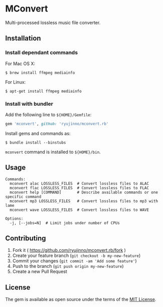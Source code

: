 # MConvert

Multi-processed lossless music file converter.

## Installation

### Install dependant commands

For Mac OS X:

```
$ brew install ffmpeg mediainfo
```

For Linux:

```
$ apt-get install ffmpeg mediainfo
```

### Install with bundler

Add the following line to `${HOME}/Gemfile`:

```ruby
gem 'mconvert', github: 'ryujinno/mconvert.rb'
```

Install gems and commands as:

```
$ bundle install --binstubs
```

`mconvert` command is installed to `${HOME}/bin`.

## Usage

```
Commands:
  mconvert alac LOSSLESS_FILES  # Convert lossless files to ALAC
  mconvert flac LOSSLESS_FILES  # Convert lossless files to FLAC
  mconvert help [COMMAND]       # Describe available commands or one specific command
  mconvert mp3 LOSSLESS_FILES   # Convert lossless files to mp3 with lame
  mconvert wave LOSSLESS_FILES  # Convert lossless files to WAVE

Options:
  -j, [--jobs=N]  # Limit jobs under number of CPUs
```

## Contributing

1. Fork it ( https://github.com/ryujinno/mconvert.rb/fork )
2. Create your feature branch (`git checkout -b my-new-feature`)
3. Commit your changes (`git commit -am 'Add some feature'`)
4. Push to the branch (`git push origin my-new-feature`)
5. Create a new Pull Request

## License

The gem is available as open source under the terms of the [MIT License](http://opensource.org/licenses/MIT).

